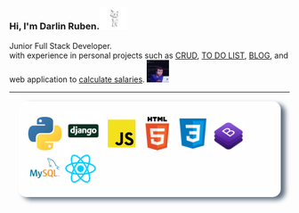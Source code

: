 ### Hi, I'm Darlin Ruben.<img src="src/gif/gif.gif" width="50px">



<p>
Junior Full Stack Developer.<br>
with experience in personal projects such as <a href="https://github.com/Ruben890/-python-django-crud-django-myql">CRUD</a>,   <a href="https://github.com/Ruben890/To-Do-list">TO DO LIST</a>, <a href="https://github.com/Ruben890/blog-python-Django">BLOG</a>,  and web application to <a href="https://github.com/Ruben890/Salary-Discount-Calculate">calculate salaries</a>. <img src="src/gif/giphy.gif" width="40px">
</p>

<hr style='height: 1px;'>
<div style='
display=flex; 
background-color: rgba(300, 300, 300, .50); 
padding:18px; 
border-radius:15px;
box-shadow:8px 5px 8px #5D6D7E;
backdrop-filter: blur(5px);
margin:1rem'>

<img src="src/img/python.png" alt='python' width="60rem"/>

<img src="src/img/djnago.png" alt='django' width="70rem">

<img src="src/img/JS.png" alt='javaScripts' width="60rem"/>

<img src="src/img/html.png" alt='html' width="60rem"/>
<img src="src/img/css.png" alt='CSS' 
width="60rem"/>
<img src="src/img/bootstrap.png" alt='BOOTSTRAP' width="60rem"/>

<img src="src/img/mysql.png" alt='MYsql' width="60rem"/>

<img src="src/img/react.png" alt='Reactjs' width="60rem"/>
</div>
